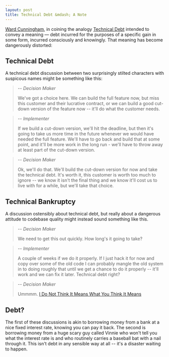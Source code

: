 ```yaml
---
layout: post
title: Technical Debt &mdash; A Note
---
```


[Ward Cunningham][ward], in coining the analogy [Technical Debt][technical-debt] intended to convey a meaning &mdash; debt incurred for the purposes of a specific gain in some form, incurred consciously and knowingly. That meaning has become dangerously distorted:

## Technical Debt

A technical debt discussion between two surprisingly stilted characters with suspicous names might be something like this:

> -- <cite>Decision Maker</cite>
>
> We've got a choice here. We can build the full feature now, but miss this customer and their lucrative contract, or we can build a good cut-down version of the feature now -- it'll do what the customer needs.

> -- <cite>Implementer</cite>
>
> If we build a cut-down version, we'll hit the deadline, but then it's going to take us more time in the future whenever we would have needed the full feature. We'll have to go back and build that at some point, and it'll be more work in the long run - we'll have to throw away at least part of the cut-down version.

> -- <cite>Decision Maker</cite>
>
> Ok, we'll do that. We'll build the cut-down version for now and take the technical debt. It's worth it, this customer is worth too much to ignore -- we know it isn't the final thing and we know it'll cost us to live with for a while, but we'll take that choice.

## Technical Bankruptcy

A discussion ostensibly about technical debt, but really about a dangerous attitude to codebase quality might instead sound something like this. 

> -- <cite>Decision Maker</cite>
>
> We need to get this out quickly. How long's it going to take?

> -- <cite>Implementer</cite>
>
> A couple of weeks if we do it properly. If I just hack it for now and copy over some of the old code I can probably mangle the old system in to doing roughly that until we get a chance to do it properly -- it'll work and we can fix it later. Technical debt right?

> -- <cite>Decision Maker</cite>
>
> Ummmm. [I Do Not Think It Means What You Think It Means][pb]

## Debt?

The first of these discussions is akin to borrowing money from a bank at a nice fixed interest rate, knowing you can pay it back. The second is borrowing money from a huge scary guy called Vinnie who won't tell you what the interest rate is and who routinely carries a baseball bat with a nail through it. This isn't debt in any sensible way at all -- it's a disaster waiting to happen.

[ward]: http://c2.com/~ward/
[technical-debt]: http://en.wikipedia.org/wiki/Technical_debt
[pb]: http://knowyourmeme.com/memes/you-keep-using-that-word-i-do-not-think-it-means-what-you-think-it-means
